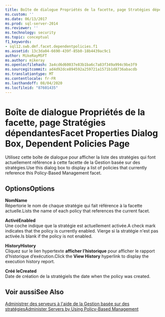 ```yaml
---
title: Boîte de dialogue Propriétés de la facette, page Stratégies dépendantes | Microsoft Docs
ms.custom: ''
ms.date: 06/13/2017
ms.prod: sql-server-2014
ms.reviewer: ''
ms.technology: security
ms.topic: conceptual
f1_keywords:
- sql12.swb.dmf.facet.dependentpolicies.f1
ms.assetid: 13c3da04-6690-439f-85b0-18b4439ac9c1
author: MikeRayMSFT
ms.author: mikeray
ms.openlocfilehash: 3a4cd6d60037e83b1ba6c7a83f349a994c9be3f9
ms.sourcegitcommit: ad4d92dce894592a259721a1571b1d8736abacdb
ms.translationtype: MT
ms.contentlocale: fr-FR
ms.lasthandoff: 08/04/2020
ms.locfileid: "87601435"
---
```

# <a name="facet-properties-dialog-box-dependent-policies-page"></a><span data-ttu-id="a2da2-102">Boîte de dialogue Propriétés de la facette, page Stratégies dépendantes</span><span class="sxs-lookup"><span data-stu-id="a2da2-102">Facet Properties Dialog Box, Dependent Policies Page</span></span>
  <span data-ttu-id="a2da2-103">Utilisez cette boîte de dialogue pour afficher la liste des stratégies qui font actuellement référence à cette facette de la Gestion basée sur des stratégies.</span><span class="sxs-lookup"><span data-stu-id="a2da2-103">Use this dialog box to display a list of policies that currently reference this Policy-Based Management facet.</span></span>  
  
## <a name="options"></a><span data-ttu-id="a2da2-104">Options</span><span class="sxs-lookup"><span data-stu-id="a2da2-104">Options</span></span>  
 <span data-ttu-id="a2da2-105">**Nom**</span><span class="sxs-lookup"><span data-stu-id="a2da2-105">**Name**</span></span>  
 <span data-ttu-id="a2da2-106">Répertorie le nom de chaque stratégie qui fait référence à la facette actuelle.</span><span class="sxs-lookup"><span data-stu-id="a2da2-106">Lists the name of each policy that references the current facet.</span></span>  
  
 <span data-ttu-id="a2da2-107">**Activé**</span><span class="sxs-lookup"><span data-stu-id="a2da2-107">**Enabled**</span></span>  
 <span data-ttu-id="a2da2-108">Une coche indique que la stratégie est actuellement activée.</span><span class="sxs-lookup"><span data-stu-id="a2da2-108">A check mark indicates that the policy is currently enabled.</span></span> <span data-ttu-id="a2da2-109">Vierge si la stratégie n'est pas activée.</span><span class="sxs-lookup"><span data-stu-id="a2da2-109">Is blank if the policy is not enabled.</span></span>  
  
 <span data-ttu-id="a2da2-110">**History**</span><span class="sxs-lookup"><span data-stu-id="a2da2-110">**History**</span></span>  
 <span data-ttu-id="a2da2-111">Cliquez sur le lien hypertexte **afficher l’historique** pour afficher le rapport d’historique d’exécution.</span><span class="sxs-lookup"><span data-stu-id="a2da2-111">Click the **View History** hyperlink to display the execution history report.</span></span>  
  
 <span data-ttu-id="a2da2-112">**Créé le**</span><span class="sxs-lookup"><span data-stu-id="a2da2-112">**Created**</span></span>  
 <span data-ttu-id="a2da2-113">Date de création de la stratégie</span><span class="sxs-lookup"><span data-stu-id="a2da2-113">Is the date when the policy was created.</span></span>  
  
## <a name="see-also"></a><span data-ttu-id="a2da2-114">Voir aussi</span><span class="sxs-lookup"><span data-stu-id="a2da2-114">See Also</span></span>  
 [<span data-ttu-id="a2da2-115">Administrer des serveurs à l'aide de la Gestion basée sur des stratégies</span><span class="sxs-lookup"><span data-stu-id="a2da2-115">Administer Servers by Using Policy-Based Management</span></span>](administer-servers-by-using-policy-based-management.md)  
  
  
